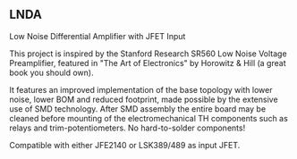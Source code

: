 ## LNDA
Low Noise Differential Amplifier with JFET Input

This project is inspired by the Stanford Research SR560 Low Noise Voltage Preamplifier,
featured in "The Art of Electronics" by Horowitz & Hill (a great book you should own).

It features an improved implementation of the base topology with lower noise, lower BOM
and reduced footprint, made possible by the extensive use of SMD technology. After SMD
assembly the entire board may be cleaned before mounting of the electromechanical TH
components such as relays and trim-potentiometers. No hard-to-solder components!

Compatible with either JFE2140 or LSK389/489 as input JFET.
